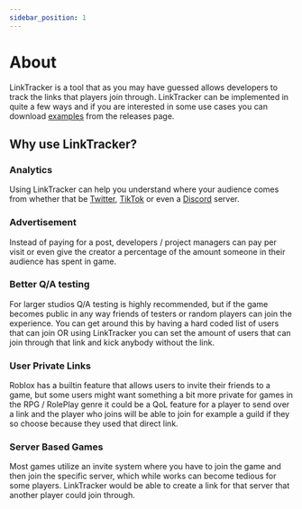 ```yaml
---
sidebar_position: 1
---
```


# About
LinkTracker is a tool that as you may have guessed allows developers to track the links that players join through. LinkTracker can be implemented in quite a few ways and if you are interested in some use cases you can download [examples](https://github.com/re-sync-dev/LinkTracker/releases) from the releases page.

## Why use LinkTracker?
### Analytics
Using LinkTracker can help you understand where your audience comes from whether that be [Twitter](https://twitter.com/), [TikTok](https://tiktok.com/) or even a [Discord](https://discord.com/) server.

### Advertisement
Instead of paying for a post, developers / project managers can pay per visit or even give the creator a percentage of the amount someone in their audience has spent in game.

### Better Q/A testing
For larger studios Q/A testing is highly recommended, but if the game becomes public in any way friends of testers or random players can join the experience. You can get around this by having a hard coded list of users that can join OR using LinkTracker you can set the amount of users that can join through that link and kick anybody without the link.

### User Private Links
Roblox has a builtin feature that allows users to invite their friends to a game, but some users might want something a bit more private for games in the RPG / RolePlay genre it could be a QoL feature for a player to send over a link and the player who joins will be able to join for example a guild if they so choose because they used that direct link.

### Server Based Games
Most games utilize an invite system where you have to join the game and then join the specific server, which while works can become tedious for some players. LinkTracker would be able to create a link for that server that another player could join through.